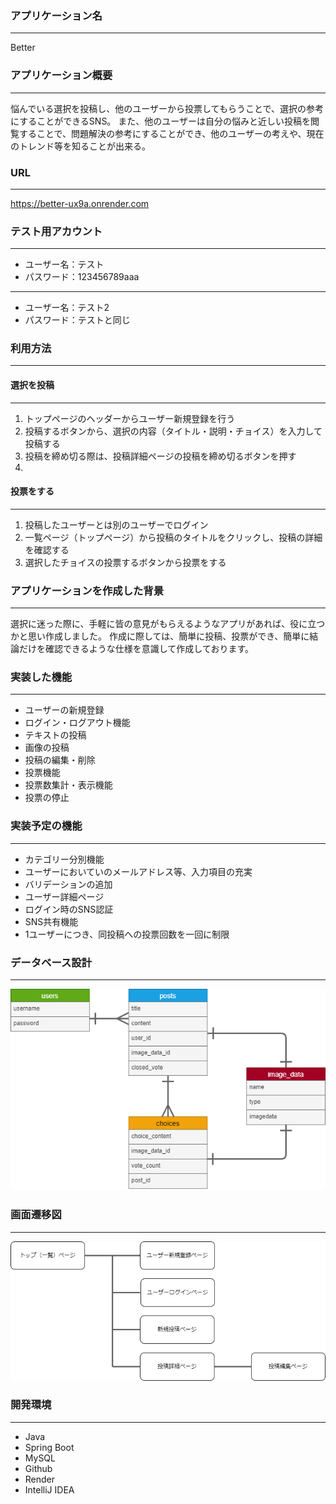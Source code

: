### アプリケーション名
___ 
Better

### アプリケーション概要
___
悩んでいる選択を投稿し、他のユーザーから投票してもらうことで、選択の参考にすることができるSNS。
また、他のユーザーは自分の悩みと近しい投稿を閲覧することで、問題解決の参考にすることができ、他のユーザーの考えや、現在のトレンド等を知ることが出来る。

### URL
___
https://better-ux9a.onrender.com

### テスト用アカウント
___
* ユーザー名：テスト
* パスワード：123456789aaa
___
* ユーザー名：テスト2
* パスワード：テストと同じ 

### 利用方法
___

#### 選択を投稿
___
1. トップページのヘッダーからユーザー新規登録を行う
2. 投稿するボタンから、選択の内容（タイトル・説明・チョイス）を入力して投稿する
3. 投稿を締め切る際は、投稿詳細ページの投稿を締め切るボタンを押す
4. 
#### 投票をする
___
1. 投稿したユーザーとは別のユーザーでログイン
2. 一覧ページ（トップページ）から投稿のタイトルをクリックし、投稿の詳細を確認する
3. 選択したチョイスの投票するボタンから投票をする

### アプリケーションを作成した背景
___
選択に迷った際に、手軽に皆の意見がもらえるようなアプリがあれば、役に立つかと思い作成しました。
作成に際しては、簡単に投稿、投票ができ、簡単に結論だけを確認できるような仕様を意識して作成しております。

### 実装した機能
___
* ユーザーの新規登録
* ログイン・ログアウト機能
* テキストの投稿
* 画像の投稿
* 投稿の編集・削除
* 投票機能
* 投票数集計・表示機能
* 投票の停止

### 実装予定の機能
___
* カテゴリー分別機能
* ユーザーにおいていのメールアドレス等、入力項目の充実
* バリデーションの追加
* ユーザー詳細ページ
* ログイン時のSNS認証
* SNS共有機能
* 1ユーザーにつき、同投稿への投票回数を一回に制限

### データベース設計
___
![DB.png](DB.png)

### 画面遷移図
___
![transition.png](transition.png)

### 開発環境
___
* Java
* Spring Boot
* MySQL
* Github
* Render
* IntelliJ IDEA

